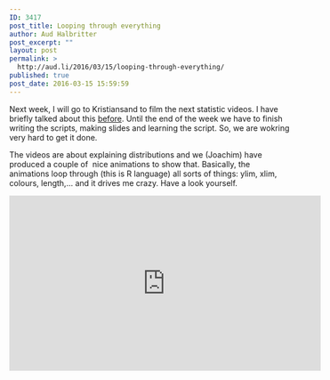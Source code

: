 ```yaml
---
ID: 3417
post_title: Looping through everything
author: Aud Halbritter
post_excerpt: ""
layout: post
permalink: >
  http://aud.li/2016/03/15/looping-through-everything/
published: true
post_date: 2016-03-15 15:59:59
---
```

Next week, I will go to Kristiansand to film the next statistic videos. I have briefly talked about this <a href="http://aud.li/2015/11/30/filmstar/">before</a>. Until the end of the week we have to finish writing the scripts, making slides and learning the script. So, we are wokring very hard to get it done.

The videos are about explaining distributions and we (Joachim) have produced a couple of  nice animations to show that. Basically, the animations loop through (this is R language) all sorts of things: ylim, xlim, colours, length,... and it drives me crazy. Have a look yourself.

<iframe src="https://www.youtube.com/embed/x_lfwPkIorU" width="560" height="315" frameborder="0" allowfullscreen="allowfullscreen"></iframe>